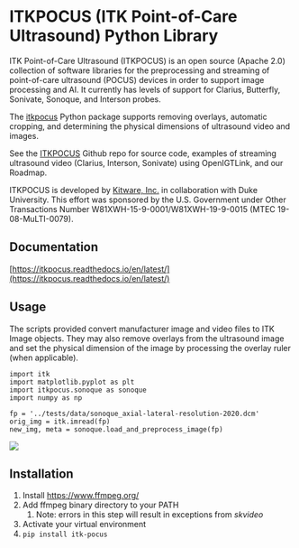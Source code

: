 # ITKPOCUS (ITK Point-of-Care Ultrasound) Python Library
ITK Point-of-Care Ultrasound (ITKPOCUS) is an open source (Apache 2.0) collection of software libraries for the preprocessing and streaming of point-of-care ultrasound (POCUS) devices in order to support image processing and AI.  It currently has levels of support for Clarius, Butterfly, Sonivate, Sonoque, and Interson probes.

The [itkpocus](https://pypi.org/project/itk-pocus/) Python package supports removing overlays, automatic cropping, and determining the physical dimensions of ultrasound video and images.

See the [ITKPOCUS](https://github.com/KitwareMedical/ITKPOCUS) Github repo for source code, examples of streaming ultrasound video (Clarius, Interson, Sonivate) using OpenIGTLink, and our Roadmap.

ITKPOCUS is developed by [Kitware, Inc.](https://www.kitware.com) in collaboration with Duke University.  This effort was sponsored by the U.S. Government under Other Transactions Number W81XWH-15-9-0001/W81XWH-19-9-0015 (MTEC 19-08-MuLTI-0079).

## Documentation
[https://itkpocus.readthedocs.io/en/latest/](https://itkpocus.readthedocs.io/en/latest/)

## Usage
The scripts provided convert manufacturer image and video files to ITK Image objects.  They may also remove overlays from the ultrasound image and set the physical dimension of the image by processing the overlay ruler (when applicable).

```
import itk
import matplotlib.pyplot as plt
import itkpocus.sonoque as sonoque
import numpy as np

fp = '../tests/data/sonoque_axial-lateral-resolution-2020.dcm'
orig_img = itk.imread(fp)
new_img, meta = sonoque.load_and_preprocess_image(fp)
```
![](../docs/_static/itkpocus-screenshot.jpg)

## Installation
1. Install <https://www.ffmpeg.org/>
2. Add ffmpeg binary directory to your PATH
    1. Note: errors in this step will result in exceptions from _skvideo_
3. Activate your virtual environment
4. `pip install itk-pocus`